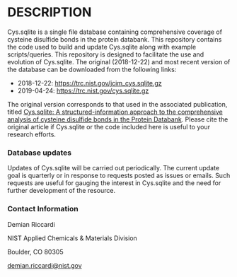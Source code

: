 # DESCRIPTION

Cys.sqlite is a single file database containing comprehensive coverage of cysteine disulfide bonds in the protein databank.  This repository contains the code used to build and update Cys.sqlite along with example scripts/queries. This repository is designed to facilitate the use and evolution of Cys.sqlite. The original (2018-12-22) and most recent version of the database can be downloaded from the following links:

- 2018-12-22:  <https://trc.nist.gov/jcim_cys.sqlite.gz>
- 2019-04-24:  <https://trc.nist.gov/cys.sqlite.gz>

The original version corresponds to that used in the associated publication, titled [Cys.sqlite: A structured-information approach to the comprehensive analysis of cysteine disulfide bonds in the Protein Databank](https://doi.org/10.1021/acs.jcim.8b00950).  Please cite the original article if Cys.sqlite or the code included here is useful to your research efforts.

### Database updates

Updates of Cys.sqlite will be carried out periodically.  The current update goal is quarterly or in response to requests posted as issues or emails.  Such requests are useful for gauging the interest in Cys.sqlite and the need for further development of the resource.


### Contact Information

  Demian Riccardi
  
  NIST Applied Chemicals & Materials Division
  
  Boulder, CO 80305
  
  demian.riccardi@nist.gov
